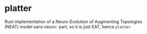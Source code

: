 # platter
Rust implementation of a Neuro-Evolution of Augmenting Topologies (NEAT) model sans neuro- part, so it is just EAT, hence `platter`
